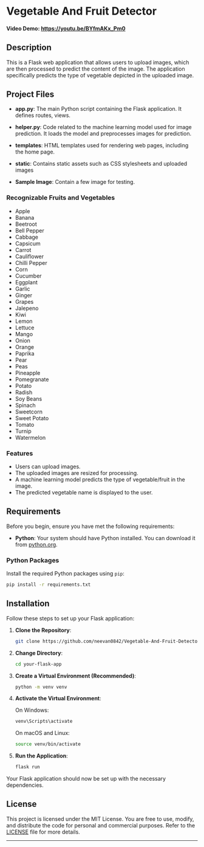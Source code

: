 # Vegetable And Fruit Detector

#### Video Demo: https://youtu.be/BYfmAKx_Pm0

## Description

This is a Flask web application that allows users to upload images, which are then processed to predict the content of the image. The application specifically predicts the type of vegetable depicted in the uploaded image.

## Project Files

- **app.py**: The main Python script containing the Flask application. It defines routes, views.

- **helper.py**: Code related to the machine learning model used for image prediction. It loads the model and preprocesses images for prediction.

- **templates**: HTML templates used for rendering web pages, including the home page.

- **static**: Contains static assets such as CSS stylesheets and uploaded images

- **Sample Image**: Contain a few image for testing.

### Recognizable Fruits and Vegetables

- Apple
- Banana
- Beetroot
- Bell Pepper
- Cabbage
- Capsicum
- Carrot
- Cauliflower
- Chilli Pepper
- Corn
- Cucumber
- Eggplant
- Garlic
- Ginger
- Grapes
- Jalepeno
- Kiwi
- Lemon
- Lettuce
- Mango
- Onion
- Orange
- Paprika
- Pear
- Peas
- Pineapple
- Pomegranate
- Potato
- Radish
- Soy Beans
- Spinach
- Sweetcorn
- Sweet Potato
- Tomato
- Turnip
- Watermelon

### Features

- Users can upload images.
- The uploaded images are resized for processing.
- A machine learning model predicts the type of vegetable/fruit in the image.
- The predicted vegetable name is displayed to the user.


## Requirements

Before you begin, ensure you have met the following requirements:

- **Python**: Your system should have Python installed. You can download it from [python.org](https://www.python.org/downloads/).

### Python Packages

Install the required Python packages using `pip`:

```bash
pip install -r requirements.txt
```

## Installation

Follow these steps to set up your Flask application:

1. **Clone the Repository**:

    ```bash
    git clone https://github.com/neevan0842/Vegetable-And-Fruit-Detector.git
    ```

2. **Change Directory**:

    ```bash
    cd your-flask-app
    ```

3. **Create a Virtual Environment (Recommended)**:

    ```bash
    python -m venv venv
    ```

4. **Activate the Virtual Environment**:

    On Windows:
    ```bash
    venv\Scripts\activate
    ```

    On macOS and Linux:
    ```bash
    source venv/bin/activate
    ```

5. **Run the Application**:

    ```bash
    flask run
    ```

Your Flask application should now be set up with the necessary dependencies.

## License

This project is licensed under the MIT License. You are free to use, modify, and distribute the code for personal and commercial purposes. Refer to the [LICENSE](LICENSE.txt) file for more details.

---